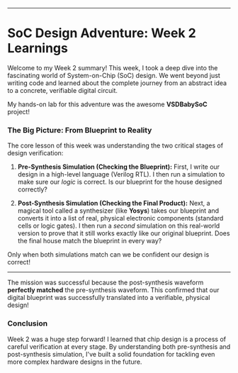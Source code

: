 
-----

# SoC Design Adventure: Week 2 Learnings

Welcome to my Week 2 summary\! This week, I took a deep dive into the fascinating world of System-on-Chip (SoC) design. We went beyond just writing code and learned about the complete journey from an abstract idea to a concrete, verifiable digital circuit.

My hands-on lab for this adventure was the awesome **VSDBabySoC** project\!

### The Big Picture: From Blueprint to Reality

The core lesson of this week was understanding the two critical stages of design verification:

1.  **Pre-Synthesis Simulation (Checking the Blueprint):** First, I write our design in a high-level language (Verilog RTL). I then run a simulation to make sure our *logic* is correct. Is our blueprint for the house designed correctly?

2.  **Post-Synthesis Simulation (Checking the Final Product):** Next, a magical tool called a synthesizer (like **Yosys**) takes our blueprint and converts it into a list of real, physical electronic components (standard cells or logic gates). I then run a *second* simulation on this real-world version to prove that it still works exactly like our original blueprint. Does the final house match the blueprint in every way?

Only when both simulations match can we be confident our design is correct\!

------------
The mission was successful because the post-synthesis waveform **perfectly matched** the pre-synthesis waveform. This confirmed that our digital blueprint was successfully translated into a verifiable, physical design\!

### Conclusion

Week 2 was a huge step forward\! I learned that chip design is a process of careful verification at every stage. By understanding both pre-synthesis and post-synthesis simulation, I've built a solid foundation for tackling even more complex hardware designs in the future.
